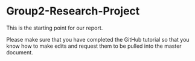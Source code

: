 # Group2-Research-Project
This is the starting point for our report.

Please make sure that you have completed the GitHub tutorial so that you know how to make edits and request them to be pulled into the master document.
